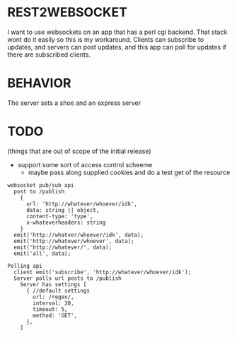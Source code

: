 REST2WEBSOCKET
===
I want to use websockets on an app that has a perl cgi backend. That stack wont do it easily so this is my workaround. Clients can subscribe to updates, and servers can post updates, and this app can poll for updates if there are subscribed clients. 

BEHAVIOR
===
The server sets a shoe and an express server


TODO 
===
(things that are out of scope of the initial release)

  - support some sort of access control scheeme
    - maybe pass along supplied cookies and do a test get of the resource


````
websocket pub/sub api
  post to /publish
    {
      url: 'http://whatever/whoever/idk',
      data: string || object,
      content-type: 'type',
      x-whateverheaders: string
    }
  emit('http://whatver/whoever/idk', data);
  emit('http://whatever/whoever', data);
  emit('http://whatever/', data);
  emit('all', data);

Polling api
  client emit('subscribe', 'http://whatever/whoever/idk');
  Server polls url posts to /publish
    Server has settings [
      { //default settings
        url: /regex/,
        interval: 30,
        timeout: 5,
        method: 'GET',
      },
    ]
````